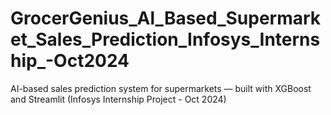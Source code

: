 # GrocerGenius_Al_Based_Supermarket_Sales_Prediction_Infosys_Internship_-Oct2024
AI-based sales prediction system for supermarkets — built with XGBoost and Streamlit (Infosys Internship Project - Oct 2024)
